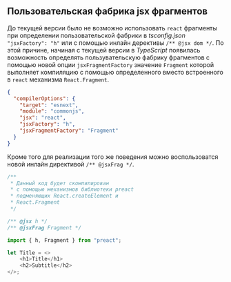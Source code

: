 ## Пользовательская фабрика jsx фрагментов

До текущей версии было не возможно использовать `react` фрагменты при определении пользовательской фабрики в _tsconfig.json_ `"jsxFactory": "h"` или с помощью инлайн дерективы `/** @jsx dom */`. По этой причине, начиная с текущей версии в _TypeScript_ появилась возможность определять пользувательскую фабрику фрагментов с помощью новой опции `jsxFragmentFactory` значение `Fragment` которой выполняет компиляцию с помощью определенного вместо встроенного в `react` механизма `React.Fragment`.
 
`````json
{
  "compilerOptions": {
    "target": "esnext",
    "module": "commonjs",
    "jsx": "react",
    "jsxFactory": "h",
    "jsxFragmentFactory": "Fragment"
  }
}
`````

Кроме того для реализации того же поведения можно воспользоватся новой инлайн директивой `/** @jsxFrag */`.


`````ts
/**
 * Данный код будет скомпилирован
 * с помощью механизмов библиотеки preact
 * подменяющих React.createElement и
 * React.Fragment
 */

/** @jsx h */
/** @jsxFrag Fragment */

import { h, Fragment } from "preact";

let Title = <>
    <h1>Title</h1>
    <h2>Subtitle</h2>
</>;
`````
